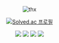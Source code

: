 <div align="center">
  
  <picture>![thx](https://user-images.githubusercontent.com/118851133/236582837-30eccff4-9c5e-4cb1-9135-05d2e7bac079.gif)</picture>
 
  
  [![Solved.ac
  프로필](http://mazassumnida.wtf/api/mini/generate_badge?boj=journeytodeath)](https://solved.ac/journeytodeath)
 
  
  <picture><img src="https://img.shields.io/badge/python-3776AB?style=for-the-badge&logo=python&logoColor=white"></picture>
  <picture><img src="https://img.shields.io/badge/ros2-22314E?style=for-the-badge&logo=ros&logoColor=white"></picture>
  <picture><img src="https://img.shields.io/badge/opencv-5C3EE8?style=for-the-badge&logo=opencv&logoColor=white"></picture>
  <picture><img src="https://img.shields.io/badge/pytorch-EE4C2C?style=for-the-badge&logo=pytorch&logoColor=white"></picture>
  
</div>
